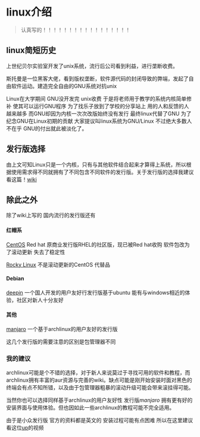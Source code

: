 # linux介绍
> 认真写的！！！！！！！！！！！！！！！！！

## linux简短历史

上世纪贝尔实验室开发了unix系统，流行后公司看到利益，进行垄断收费。 

斯托曼是一位黑客大佬，看到版权垄断，软件源代码的封闭导致的弊端，发起了自由软件运动。建造完全自由的GNU系统对抗unix

Linux在大学期间 GNU没开发完 unix收费 于是将老师用于教学的系统内核简单修补 使其可以运行GNU程序 为了找乐子放到了学校的分享站上 用的人和反馈的人越来越多 而GNU却因为内核一次次改版始终没有发行 最终linux代替了GNU 为了纪念GNU在Linux初期的贡献 大家提议叫linux系统为GNU/Linux 不过绝大多数人不在乎 GNU的付出就此被淡化了。


## 发行版选择
由上文可知Linux只是一个内核，只有与其他软件结合起来才算得上系统，所以根据使用需求得不同就拥有了不同包含不同软件的发行版。关于发行版的选择我建议看这篇！[wiki](https://wiki.archlinux.org/title/Arch_compared_to_other_distributions_(%E7%AE%80%E4%BD%93%E4%B8%AD%E6%96%87))

## 除此之外

除了wiki上写的 国内流行的发行版还有

#### 红帽系


[CentOS](https://baike.baidu.com/item/centos/498948?fr=aladdin)
Red hat 原商业发行版RHEL的社区版，现已被Red hat收购 软件包改为了滚动更新 失去了稳定性

[Rocky Linux](https://rockylinux.org/)
不是滚动更新的CentOS 代替品 


#### Debian

[deepin](https://www.deepin.org/zh/)
一个国人开发的用户友好行发行版基于ubuntu
能有与windows相近的体验，社区对新人十分友好

#### 其他

[manjaro](https://sourceforge.net/projects/manjarolinux/)
一个基于archlinux的用户友好的发行版




这几个发行版的需要注意的区别是包管理器不同



### 我的建议
archlinux可能是个不错的选择，对于新人来说莫过于寻找可用的软件和教程，而archlinux拥有丰富的aur资源与完善的wiki。缺点可能是刚开始安装时面对黑色的终端会有点不知所错，以及由于包管理器粗暴的滚动升级可能会带来滚挂得可能。

当然你也可以选择同样基于archlinux的用户友好性 发行版*manjaro* 拥有更有好的安装界面与使用体验。但也因如此一些archlinux的教程可能不完全适用。

由于是小众发行版 官方的资料都是英文的 安装过程可能有点困难 所以在这里建议看这位[up](https://www.bilibili.com/video/BV1J4411c7mZ)的视频

